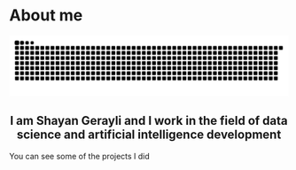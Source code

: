 # About me

<img src="https://github.com/shayangerayli/shayangerayli/blob/main/Image.svg">

<h2 align="center">I am Shayan Gerayli and I work in the field of data science and artificial intelligence development</h2>
You can see some of the projects I did
